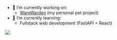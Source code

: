 <!--
**Zepten/Zepten** is a ✨ _special_ ✨ repository because its `README.md` (this file) appears on your GitHub profile.

Here are some ideas to get you started:

- 🔭 I’m currently working on ...
- 🌱 I’m currently learning ...
- 👯 I’m looking to collaborate on ...
- 🤔 I’m looking for help with ...
- 💬 Ask me about ...
- 📫 How to reach me: ...
- 😄 Pronouns: ...
- ⚡ Fun fact: ...
-->

- 🔭 I’m currently working on:
  - [WareWarden](https://github.com/Zepten/WareWarden) (my personal pet project)
- 🌱 I’m currently learning:
  - Fullstack web development (FastAPI + React)

<!-- [![GitHub Streak](https://streak-stats.demolab.com/?user=Zepten)](https://git.io/streak-stats) -->

![](https://komarev.com/ghpvc/?username=Zepten)
